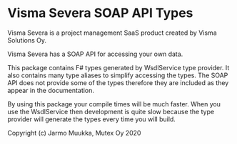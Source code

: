 # Visma Severa SOAP API Types

Visma Severa is a project management SaaS product created by Visma Solutions Oy.

Visma Severa has a SOAP API for accessing your own data.

This package contains F# types generated by WsdlService type provider. It also contains many type aliases to simplify accessing the types. The SOAP API does not provide some of the types therefore they are included as they appear in the documentation.

By using this package your compile times will be much faster. When you use the WsdlService then development is quite slow because the type provider will generate the types every time you will build.

Copyright (c) Jarmo Muukka, Mutex Oy 2020
